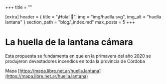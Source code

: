 +++
title = ""

[extra]
header = { title = "¡Hola! 👋", img = "img/huella.svg", img_alt = "huella lantana" }
section_path = "blog/_index.md"
max_posts = 5
+++

# La huella de la lantana cámara
Esta propuesta se fundamenta en que en la primavera del año 2020 se produjeron devastadores incendios en toda la provincia de Córdoba

Mapa [https://mapa.libre.net.ar/huella.lantana](https://mapa.libre.net.ar/huella.lantana)
